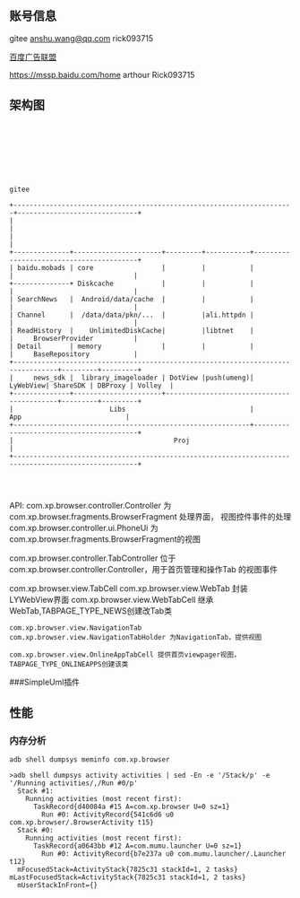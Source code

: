## 账号信息
gitee
anshu.wang@qq.com
rick093715



[百度广告联盟](http://note.qidong.name/2017/10/web-advertisement/)

https://mssp.baidu.com/home
arthour Rick093715

## 架构图

```


 



                                                                                          

gitee

+----------------------------------------------------------------------+------------------------------+
|                                                                                                     |
|                                                                                                     |
+--------------+----------------------+---------+-----------+-----------------------------------------+
| baidu.mobads | core                 |         |           |          |                              |
+--------------+ Diskcache            |         |           |          |                              |
| SearchNews   |  Android/data/cache  |         |           |          |                              |
| Channel      |  /data/data/pkn/...  |         |ali.httpdn |          |                              |
| ReadHistory  |    UnlimitedDiskCache|         |libtnet    |          |     BrowserProvider          |
| Detail       | memory               |         |           |          |     BaseRepository           |
+---------------------------------------------------------------------------------+---------+---------+
|     news_sdk |  library_imageloader | DotView |push(umeng)| LyWebView| ShareSDK | DBProxy | Volley  |
+--------------+----------------------+-------------------------------------------+---------+---------+
|                        Libs                               |            App                          |
+-----------------------------------------------------------+-----------------------------------------+
|                                        Proj                                                         |
+-----------------------------------------------------------------------------------------------------+




```




API:
com.xp.browser.controller.Controller 为com.xp.browser.fragments.BrowserFragment 处理界面， 视图控件事件的处理
com.xp.browser.controller.ui.PhoneUi 为com.xp.browser.fragments.BrowserFragment的视图

com.xp.browser.controller.TabController 位于com.xp.browser.controller.Controller，用于首页管理和操作Tab 的视图事件


com.xp.browser.view.TabCell
    com.xp.browser.view.WebTab 封装LYWebView界面
    com.xp.browser.view.WebTabCell 继承WebTab,TABPAGE_TYPE_NEWS创建改Tab类

    com.xp.browser.view.NavigationTab  
    com.xp.browser.view.NavigationTabHolder 为NavigationTab，提供视图

    com.xp.browser.view.OnlineAppTabCell 提供首页viewpager视图，TABPAGE_TYPE_ONLINEAPPS创建该类






















































###SimpleUml插件


## 性能

### 内存分析
```
adb shell dumpsys meminfo com.xp.browser

```

```
>adb shell dumpsys activity activities | sed -En -e '/Stack/p' -e '/Running activities/,/Run #0/p'
  Stack #1:
    Running activities (most recent first):
      TaskRecord{d40084a #15 A=com.xp.browser U=0 sz=1}
        Run #0: ActivityRecord{541c6d6 u0 com.xp.browser/.BrowserActivity t15}
  Stack #0:
    Running activities (most recent first):
      TaskRecord{a0643bb #12 A=com.mumu.launcher U=0 sz=1}
        Run #0: ActivityRecord{b7e237a u0 com.mumu.launcher/.Launcher t12}
  mFocusedStack=ActivityStack{7825c31 stackId=1, 2 tasks} mLastFocusedStack=ActivityStack{7825c31 stackId=1, 2 tasks}
  mUserStackInFront={}

```